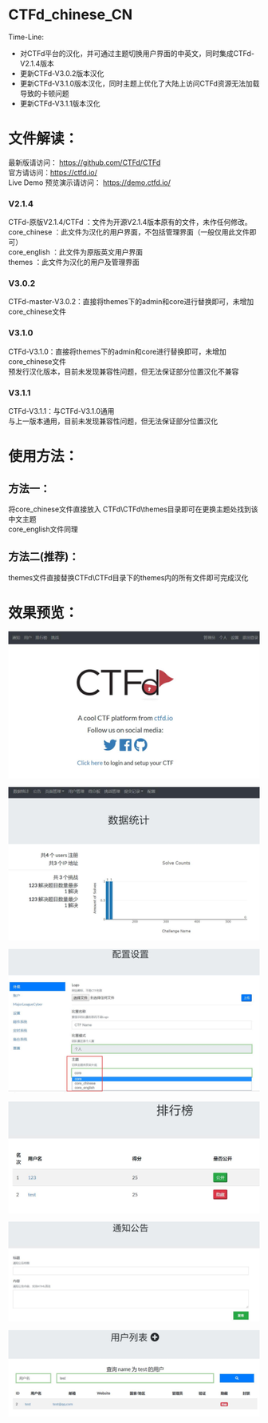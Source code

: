 # CTFd_chinese_CN
Time-Line:
+ 对CTFd平台的汉化，并可通过主题切换用户界面的中英文，同时集成CTFd-V2.1.4版本
+ 更新CTFd-V3.0.2版本汉化
+ 更新CTFd-V3.1.0版本汉化，同时主题上优化了大陆上访问CTFd资源无法加载导致的卡顿问题
+ 更新CTFd-V3.1.1版本汉化

# 文件解读：
最新版请访问： https://github.com/CTFd/CTFd   
官方请访问：https://ctfd.io/    
Live Demo 预览演示请访问： https://demo.ctfd.io/  
### V2.1.4
CTFd-原版V2.1.4/CTFd ：文件为开源V2.1.4版本原有的文件，未作任何修改。  
core_chinese ：此文件为汉化的用户界面，不包括管理界面（一般仅用此文件即可）  
core_english ：此文件为原版英文用户界面  
themes ：此文件为汉化的用户及管理界面  

### V3.0.2
CTFd-master-V3.0.2：直接将themes下的admin和core进行替换即可，未增加core_chinese文件

### V3.1.0
CTFd-V3.1.0：直接将themes下的admin和core进行替换即可，未增加core_chinese文件  
预发行汉化版本，目前未发现兼容性问题，但无法保证部分位置汉化不兼容

### V3.1.1
CTFd-V3.1.1：与CTFd-V3.1.0通用  
与上一版本通用，目前未发现兼容性问题，但无法保证部分位置汉化

# 使用方法：

## 方法一：
将core_chinese文件直接放入 CTFd\\CTFd\\themes目录即可在更换主题处找到该中文主题  
core_english文件同理  
## 方法二(推荐)：
themes文件直接替换CTFd\\CTFd目录下的themes内的所有文件即可完成汉化  

# 效果预览：  
![img](/image/index.jpg)  

![img](/image/admin.jpg)  

![img](/image/config.jpg)  

![img](/image/top.jpg)  

![img](/image/tz.jpg)  

![img](/image/user.jpg)  
